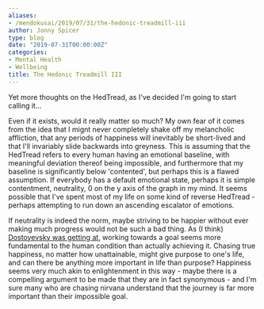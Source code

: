 ```yaml
---
aliases:
- /mendokusai/2019/07/31/the-hedonic-treadmill-iii
author: Jonny Spicer
type: blog
date: "2019-07-31T00:00:00Z"
categories:
- Mental Health
- Wellbeing
title: The Hedonic Treadmill III
---
```

Yet more thoughts on the HedTread, as I've decided I'm going to start calling it...

Even if it exists, would it really matter so much? My own fear of it comes from the idea that I mignt never completely shake off
my melancholic affliction, that any periods of happiness will inevitably be short-lived and that I'll invariably slide backwards into
greyness. This is assuming that the HedTread refers to every human having an emotional baseline, with meaningful deviation thereof being impossible, and furthermore that my baseline is significantly below 'contented', but perhaps this is a flawed assumption. If
everybody has a default emotional state, perhaps it is simple contentment, neutrality, 0 on the y axis of the graph in my mind.
It seems possible that I've spent most of my life on some kind of reverse HedTread - perhaps attempting to run down an ascending
escalator of emotions.

If neutrality is indeed the norm, maybe striving to be happier without ever making much progress would not be such a bad thing.
As (I think) [Dostoyevsky was getting at](/blog/book-reviews-notes-from-underground-by-fyodor-dostoevsky), working
towards a goal seems more fundamental to the human condition than actually achieving it. Chasing true happiness, no matter how unattainable, might give purpose to one's life, and can there be anything more important in life than purpose? Happiness seems very much akin to enlightenment in this way - maybe there is a compelling argument to be made that they are in fact synonymous - and I'm sure many who are chasing nirvana understand that the journey is far more important than their impossible goal.
